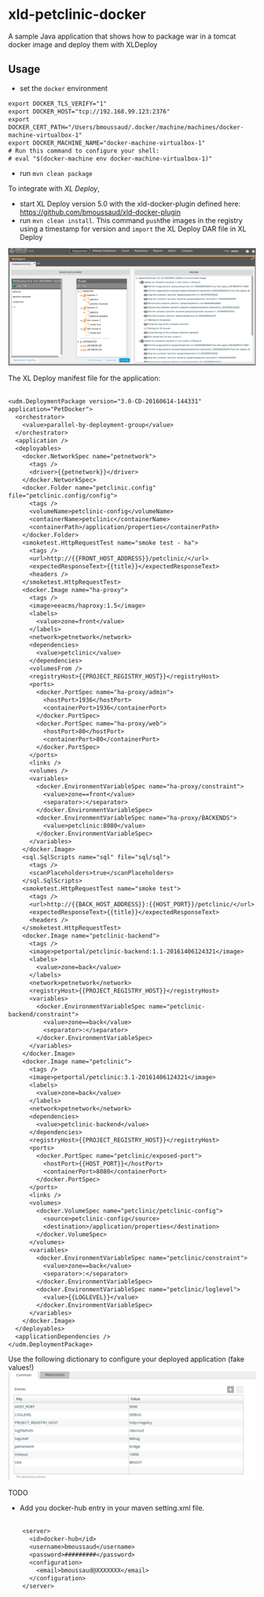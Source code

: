 # xld-petclinic-docker
A sample Java application that shows how to package war in a tomcat docker image and deploy them with XLDeploy

## Usage
* set the `docker` environment

```
export DOCKER_TLS_VERIFY="1"
export DOCKER_HOST="tcp://192.168.99.123:2376"
export DOCKER_CERT_PATH="/Users/bmoussaud/.docker/machine/machines/docker-machine-virtualbox-1"
export DOCKER_MACHINE_NAME="docker-machine-virtualbox-1"
# Run this command to configure your shell:
# eval "$(docker-machine env docker-machine-virtualbox-1)"
```

* run `mvn clean package`

To integrate with *XL Deploy*,
* start XL Deploy version 5.0 with the xld-docker-plugin defined here: https://github.com/bmoussaud/xld-docker-plugin
* run `mvn clean install`. This command `push`the images in the registry
  using a timestamp for version and `import` the XL Deploy DAR file in XL Deploy

![deployment with xld-docker-plugin](docker_deployment.png)


The XL Deploy manifest file for the application:

``` 

<udm.DeploymentPackage version="3.0-CD-20160614-144331" application="PetDocker">
  <orchestrator>
    <value>parallel-by-deployment-group</value>
  </orchestrator>
  <application />
  <deployables>
    <docker.NetworkSpec name="petnetwork">
      <tags />
      <driver>{{petnetwork}}</driver>
    </docker.NetworkSpec>
    <docker.Folder name="petclinic.config" file="petclinic.config/config">
      <tags />
      <volumeName>petclinic-config</volumeName>
      <containerName>petclinic</containerName>
      <containerPath>/application/properties</containerPath>
    </docker.Folder>
    <smoketest.HttpRequestTest name="smoke test - ha">
      <tags />
      <url>http://{{FRONT_HOST_ADDRESS}}/petclinic/</url>
      <expectedResponseText>{{title}}</expectedResponseText>
      <headers />
    </smoketest.HttpRequestTest>
    <docker.Image name="ha-proxy">
      <tags />
      <image>eeacms/haproxy:1.5</image>
      <labels>
        <value>zone=front</value>
      </labels>
      <network>petnetwork</network>
      <dependencies>
        <value>petclinic</value>
      </dependencies>
      <volumesFrom />
      <registryHost>{{PROJECT_REGISTRY_HOST}}</registryHost>
      <ports>
        <docker.PortSpec name="ha-proxy/admin">
          <hostPort>1936</hostPort>
          <containerPort>1936</containerPort>
        </docker.PortSpec>
        <docker.PortSpec name="ha-proxy/web">
          <hostPort>80</hostPort>
          <containerPort>80</containerPort>
        </docker.PortSpec>
      </ports>
      <links />
      <volumes />
      <variables>
        <docker.EnvironmentVariableSpec name="ha-proxy/constraint">
          <value>zone==front</value>
          <separator>:</separator>
        </docker.EnvironmentVariableSpec>
        <docker.EnvironmentVariableSpec name="ha-proxy/BACKENDS">
          <value>petclinic:8080</value>
        </docker.EnvironmentVariableSpec>
      </variables>
    </docker.Image>
    <sql.SqlScripts name="sql" file="sql/sql">
      <tags />
      <scanPlaceholders>true</scanPlaceholders>
    </sql.SqlScripts>
    <smoketest.HttpRequestTest name="smoke test">
      <tags />
      <url>http://{{BACK_HOST_ADDRESS}}:{{HOST_PORT}}/petclinic/</url>
      <expectedResponseText>{{title}}</expectedResponseText>
      <headers />
    </smoketest.HttpRequestTest>
    <docker.Image name="petclinic-backend">
      <tags />
      <image>petportal/petclinic-backend:1.1-20161406124321</image>
      <labels>
        <value>zone=back</value>
      </labels>
      <network>petnetwork</network>
      <registryHost>{{PROJECT_REGISTRY_HOST}}</registryHost>
      <variables>
        <docker.EnvironmentVariableSpec name="petclinic-backend/constraint">
          <value>zone==back</value>
          <separator>:</separator>
        </docker.EnvironmentVariableSpec>
      </variables>
    </docker.Image>
    <docker.Image name="petclinic">
      <tags />
      <image>petportal/petclinic:3.1-20161406124321</image>
      <labels>
        <value>zone=back</value>
      </labels>
      <network>petnetwork</network>
      <dependencies>
        <value>petclinic-backend</value>
      </dependencies>
      <registryHost>{{PROJECT_REGISTRY_HOST}}</registryHost>
      <ports>
        <docker.PortSpec name="petclinic/exposed-port">
          <hostPort>{{HOST_PORT}}</hostPort>
          <containerPort>8080</containerPort>
        </docker.PortSpec>
      </ports>
      <links />
      <volumes>
        <docker.VolumeSpec name="petclinic/petclinic-config">
          <source>petclinic-config</source>
          <destination>/application/properties</destination>
        </docker.VolumeSpec>
      </volumes>
      <variables>
        <docker.EnvironmentVariableSpec name="petclinic/constraint">
          <value>zone==back</value>
          <separator>:</separator>
        </docker.EnvironmentVariableSpec>
        <docker.EnvironmentVariableSpec name="petclinic/loglevel">
          <value>{{LOGLEVEL}}</value>
        </docker.EnvironmentVariableSpec>
      </variables>
    </docker.Image>
  </deployables>
  <applicationDependencies />
</udm.DeploymentPackage>
```

Use the following dictionary to configure your deployed application (fake values!)
![configure petdocker](petdocker_dictionary.png)


TODO
* Add you docker-hub entry in your maven setting.xml file.
```

    <server>
      <id>docker-hub</id>
      <username>bmoussaud</username>
      <password>#########</password>
      <configuration>
        <email>bmoussaud@XXXXXXX</email>
      </configuration>
    </server>

```